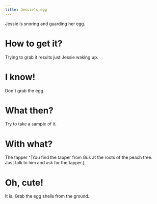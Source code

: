 ```yaml
---
title: Jessie's egg
---
```


Jessie is snoring and guarding her egg.

# How to get it?
Trying to grab it results just Jessie waking up.

# I know!
Don't grab the egg.

# What then?
Try to take a sample of it.

# With what?
The tapper ^[You find the tapper from Gus at the roots of the peach tree. Just talk to him and ask for the tapper.].

# Oh, cute!
It is. Grab the egg shells from the ground.
